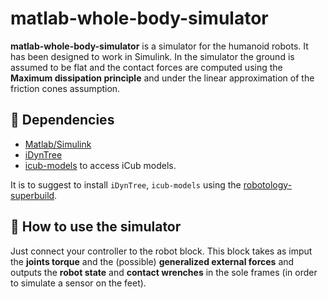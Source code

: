 # matlab-whole-body-simulator

**matlab-whole-body-simulator** is a simulator for the humanoid robots. It has been designed to work in Simulink.
In the simulator the ground is assumed to be flat and the contact forces are computed using the **Maximum dissipation principle** and under the linear approximation of the friction cones assumption.

## :hammer: Dependencies

- [Matlab/Simulink](https://it.mathworks.com/products/matlab.html)
- [iDynTree](https://github.com/robotology/idyntree)
- [icub-models](https://github.com/robotology/icub-models) to access iCub models.

It is to suggest to install `iDynTree`, `icub-models` using the [robotology-superbuild](https://github.com/robotology/robotology-superbuild).

## :runner: How to use the simulator

Just connect your controller to the robot block. This block takes as imput the **joints torque** and the (possible) **generalized external forces** and outputs the **robot state** and **contact wrenches** in the sole frames (in order to simulate a sensor on the feet).
